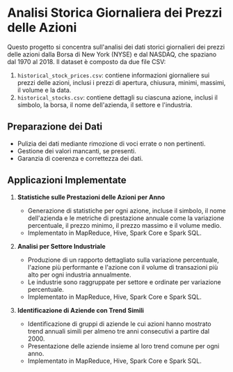 # Analisi Storica Giornaliera dei Prezzi delle Azioni

Questo progetto si concentra sull'analisi dei dati storici giornalieri dei prezzi delle azioni dalla Borsa di New York (NYSE) e dal NASDAQ, che spaziano dal 1970 al 2018. Il dataset è composto da due file CSV:

1. `historical_stock_prices.csv`: contiene informazioni giornaliere sui prezzi delle azioni, inclusi i prezzi di apertura, chiusura, minimi, massimi, il volume e la data.
2. `historical_stocks.csv`: contiene dettagli su ciascuna azione, inclusi il simbolo, la borsa, il nome dell'azienda, il settore e l'industria.

## Preparazione dei Dati
- Pulizia dei dati mediante rimozione di voci errate o non pertinenti.
- Gestione dei valori mancanti, se presenti.
- Garanzia di coerenza e correttezza dei dati.

## Applicazioni Implementate
1. **Statistiche sulle Prestazioni delle Azioni per Anno**
   - Generazione di statistiche per ogni azione, incluse il simbolo, il nome dell'azienda e le metriche di prestazione annuale come la variazione percentuale, il prezzo minimo, il prezzo massimo e il volume medio.
   - Implementato in MapReduce, Hive, Spark Core e Spark SQL.

2. **Analisi per Settore Industriale**
   - Produzione di un rapporto dettagliato sulla variazione percentuale, l'azione più performante e l'azione con il volume di transazioni più alto per ogni industria annualmente.
   - Le industrie sono raggruppate per settore e ordinate per variazione percentuale.
   - Implementato in MapReduce, Hive, Spark Core e Spark SQL.

3. **Identificazione di Aziende con Trend Simili**
   - Identificazione di gruppi di aziende le cui azioni hanno mostrato trend annuali simili per almeno tre anni consecutivi a partire dal 2000.
   - Presentazione delle aziende insieme al loro trend comune per ogni anno.
   - Implementato in MapReduce, Hive, Spark Core e Spark SQL.
